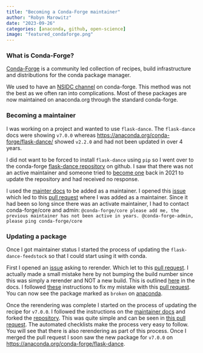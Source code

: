 ```yaml
---
title: "Becoming a Conda-Forge maintainer"
author: "Robyn Marowitz"
date: "2023-09-26"
categories: [anaconda, github, open-science]
image: "featured_condaforge.png"
--- 
```


### What is Conda-Forge?
[Conda-Forge](https://github.com/conda-forge) is a community led collection of recipes, build infrastructure and distributions for the conda package manager.

We used to have an [NSIDC channel](https://anaconda.org/NSIDC) on conda-forge. This method was not the best as we often ran into complications. Most of these packages are now maintained on anaconda.org through the standard conda-forge. 

### Becoming a maintainer

I was working on a project and wanted to use `flask-dance`. The `flask-dance` docs were showing `v7.0.0` whereas https://anaconda.org/conda-forge/flask-dance/ showed `v2.2.0` and had not been updated in over 4 years. 

I did not want to be forced to install `flask-dance` using `pip` so I went over to the conda-forge [flask-dance repository](https://github.com/conda-forge/flask-dance-feedstock) on github. I saw that there was not an active maintainer and someone tried to [become one](https://github.com/conda-forge/flask-dance-feedstock/issues/7) back in 2021 to update the repository and had received no response. 

I used the [mainter docs](https://conda-forge.org/docs/maintainer/infrastructure.html#conda-forge-admin-please-add-user-username) to be added as a maintainer. I opened this [issue](https://github.com/conda-forge/flask-dance-feedstock/issues/10) which led to this [pull request](https://github.com/conda-forge/flask-dance-feedstock/pull/11) where I was added as a maintainer. Since it had been so long since there was an activate maintainer, I had to contact conda-forge/core and admin: ```@conda-forge/core please add me, the previous maintainer has not been active in years. @conda-forge-admin, please ping conda-forge/core```

### Updating a package
Once I got maintainer status I started the process of updating the `flask-dance-feedstock` so that I could start using it with conda. 

First I opened an [issue](https://github.com/conda-forge/flask-dance-feedstock/issues/12) asking to rerender. Which let to this [pull request](https://github.com/conda-forge/flask-dance-feedstock/pull/13). I actually made a small mistake here by not bumping the build number since this was simply a rerender and NOT a new build. This is outlined [here](https://conda-forge.org/docs/maintainer/updating_pkgs.html#updating-recipes) in the docs. I followed [these](https://conda-forge.org/docs/maintainer/updating_pkgs.html#archiving-feedstocks) instructions to fix my mistake with this [pull request](https://github.com/conda-forge/admin-requests/pull/817). You can now see the package marked as `broken` on [anaconda](https://anaconda.org/conda-forge/flask-dance/files). 

Once the rerendering was complete I started on the process of updating the recipe for `v7.0.0`. I followed the instructions on the [maintainer docs](https://anaconda.org/conda-forge/flask-dance/files) and forked the [repository](https://github.com/rmarow/flask-dance-feedstock). This was quite simple and can be seen in [this pull request](https://github.com/conda-forge/flask-dance-feedstock/pull/15). The automated checklists make the process very easy to follow. You will see that there is also rerendering as part of this process. Once I merged the pull request I soon saw the new package for `v7.0.0` on https://anaconda.org/conda-forge/flask-dance. 

